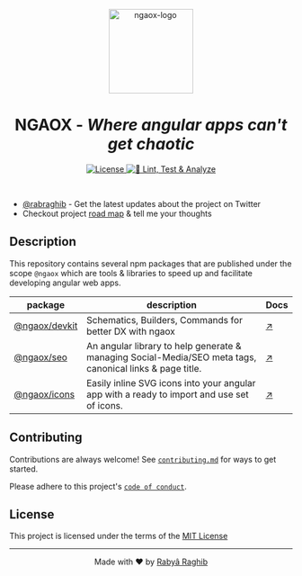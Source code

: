 <p align="center">
    <img src="docs/app/src/assets/ngaox.png" alt="ngaox-logo" width="150px" height="150px"/>
    <h1 align="center">NGAOX - <i>Where angular apps can't get chaotic</i></h1>
</p>

<p align="center">
    <a href="#license">
        <img src="https://img.shields.io/github/license/chaospad/ngaox?style=flat" alt="License"/>
    </a>
    <a href="https://github.com/rabraghib/ngaox/actions/workflows/integrate.yml">
        <img src="https://github.com/rabraghib/ngaox/actions/workflows/integrate.yml/badge.svg" alt="🧪 Lint, Test & Analyze"/>
    </a>
</p>

<br>

- [@rabraghib](https://twitter.com/rabraghib) - Get the latest updates about the project on Twitter
- Checkout project [road map](https://github.com/rabraghib/ngaox/milestone/1) & tell me your thoughts

## Description

This repository contains several npm packages that are published under the scope `@ngaox` which are tools & libraries to speed up and facilitate developing angular web apps.

| package                                 | description                                                                                              | Docs                       |
| --------------------------------------- | -------------------------------------------------------------------------------------------------------- | -------------------------- |
| [@ngaox/devkit](packages/devkit#readme) | Schematics, Builders, Commands for better DX with ngaox                                                  | [↗](packages/seo#readme)   |
| [@ngaox/seo](packages/seo#readme)       | An angular library to help generate & managing Social-Media/SEO meta tags, canonical links & page title. | [↗](packages/seo#readme)   |
| [@ngaox/icons](packages/icons#readme)   | Easily inline SVG icons into your angular app with a ready to import and use set of icons.               | [↗](packages/icons#readme) |

## Contributing

Contributions are always welcome!
See [`contributing.md`](https://github.com/rabraghib/.github/blob/main/CONTRIBUTING.md) for ways to get started.

Please adhere to this project's [`code of conduct`](https://github.com/rabraghib/.github/blob/main/CODE_OF_CONDUCT.md).

## License

This project is licensed under the terms of the [MIT License](LICENSE)

---

<p align="center">Made with ❤️ by <a href="https://www.rabraghib.me">Rabyâ Raghib</a></p>
